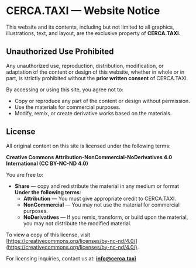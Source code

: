 # CERCA.TAXI — Website Notice

This website and its contents, including but not limited to all graphics, illustrations, text, and layout, are the exclusive property of **CERCA.TAXI**.

## Unauthorized Use Prohibited

Any unauthorized use, reproduction, distribution, modification, or adaptation of the content or design of this website, whether in whole or in part, is strictly prohibited without the **prior written consent** of CERCA.TAXI.

By accessing or using this site, you agree not to:

- Copy or reproduce any part of the content or design without permission.
- Use the materials for commercial purposes.
- Modify, remix, or create derivative works based on the materials.

## License

All original content on this site is licensed under the following terms:

**Creative Commons Attribution-NonCommercial-NoDerivatives 4.0 International (CC BY-NC-ND 4.0)**

You are free to:

- **Share** — copy and redistribute the material in any medium or format  
  **Under the following terms**:
  - **Attribution** — You must give appropriate credit to CERCA.TAXI.
  - **NonCommercial** — You may not use the material for commercial purposes.
  - **NoDerivatives** — If you remix, transform, or build upon the material, you may not distribute the modified material.

To view a copy of this license, visit [https://creativecommons.org/licenses/by-nc-nd/4.0/](https://creativecommons.org/licenses/by-nc-nd/4.0/).

For licensing inquiries, contact us at: **info@cerca.taxi**
